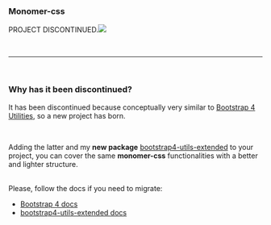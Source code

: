 ### Monomer-css

PROJECT DISCONTINUED.![](https://cdn.epilepsynewstoday.com/wp-content/uploads/2017/05/shutterstock_528333016.jpg)

<br />

------

<br />

### Why has it been discontinued?

It has been discontinued because conceptually very similar to [Bootstrap 4 Utilities](https://getbootstrap.com/docs/4.0/utilities/borders/), so a new project has born.

<br/>

Adding the latter and my **new package** [bootstrap4-utils-extended](https://github.com/bitkris-dev/bootstrap4-utils-extended) to your project, you can cover the same **monomer-css** functionalities with a better and lighter structure.

<br />
Please, follow the docs if you need to migrate:

- [Bootstrap 4 docs](https://getbootstrap.com/docs/4.0/utilities/borders/)
- [bootstrap4-utils-extended docs](https://github.com/bitkris-dev/bootstrap4-utils-extended#bootstrap4-utils-extended)